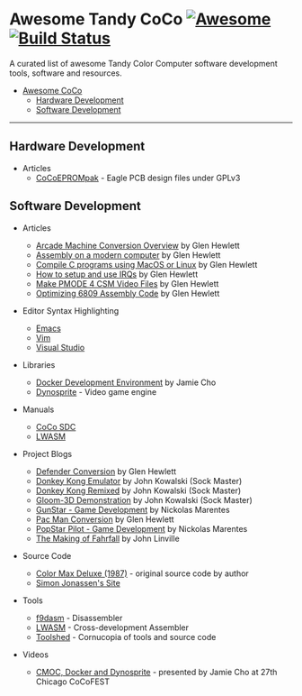 # Awesome Tandy CoCo [![Awesome](https://awesome.re/badge-flat.svg)](https://awesome.re) [![Build Status](https://travis-ci.org/dougmasten/awesome-coco.svg?branch=master)](https://travis-ci.org/dougmasten/awesome-coco)

A curated list of awesome Tandy Color Computer software development tools, software and resources.

- [Awesome CoCo](#awesome-coco)
    - [Hardware Development](#hardware-development)
    - [Software Development](#software-development)

- - -
## Hardware Development

* Articles
    * [CoCoEPROMpak](http://www.nf6x.net/2013/10/cocoeprompak/) - Eagle PCB design files under GPLv3

## Software Development

* Articles
    * [Arcade Machine Conversion Overview](https://nowhereman999.wordpress.com/2018/01/20/arcade-machine-conversion-to-the-coco-overview/) by Glen Hewlett
    * [Assembly on a modern computer](https://nowhereman999.wordpress.com/2017/06/19/coco-6809-assembly-on-a-modern-computer/) by Glen Hewlett
    * [Compile C programs using MacOS or Linux](https://nowhereman999.wordpress.com/2016/11/08/compiling-c-programs-for-the-old-radio-shack-trs-80-color-computer-running-under-rsdos-using-macos-or-linux/) by Glen Hewlett
    * [How to setup and use IRQs](https://nowhereman999.wordpress.com/2017/11/17/how-to-setup-and-use-irqs-on-the-trs-80-color-computer-part-1-what-is-an-irq-and-when-would-i-use-it/) by Glen Hewlett
    * [Make PMODE 4 CSM Video Files](https://nowhereman999.wordpress.com/2017/07/31/how-to-make-pmode-4-csm-video-files-for-the-coco-trs-80-color-computer/) by Glen Hewlett
    * [Optimizing 6809 Assembly Code](https://nowhereman999.wordpress.com/2017/09/14/optimizing-6809-assembly-code-part-1-quick-and-easy-changes-to-speedup-your-code/) by Glen Hewlett

* Editor Syntax Highlighting
    * [Emacs](https://gitlab.com/NF6X_Retrocomputing/lwasm-mode)
    * [Vim](https://github.com/74hc595/Ultim809/blob/master/code/as6809.vim)
    * [Visual Studio](https://marketplace.visualstudio.com/items?itemName=Tandy.6x09-assembly)

* Libraries
    * [Docker Development Environment](https://github.com/jamieleecho/coco-dev) by Jamie Cho
    * [Dynosprite](https://github.com/richard42/dynosprite) - Video game engine

* Manuals
    * [CoCo SDC](https://goo.gl/bZ9ebS)
    * [LWASM](http://lwtools.projects.l-w.ca/manual/manual.pdf)

* Project Blogs
    * [Defender Conversion](https://nowhereman999.wordpress.com/2017/12/31/defender-conversion-for-the-coco-3-part-1/) by Glen Hewlett
    * [Donkey Kong Emulator](http://users.axess.com/twilight/sock/dk/index.html) by John Kowalski (Sock Master)
    * [Donkey Kong Remixed](http://users.axess.com/twilight/sock/dkremix/index.html) by John Kowalski (Sock Master)
    * [Gloom-3D Demonstration](http://users.axess.com/twilight/sock/gloom/gloom.html) by John Kowalski (Sock Master)
    * [GunStar - Game Development](http://www.nickmarentes.com/Gunstar/index.html) by Nickolas Marentes
    * [Pac Man Conversion](https://nowhereman999.wordpress.com/2016/12/29/zilog-z80-to-motorola-6809-transcode-part-001/) by Glen Hewlett
    * [PopStar Pilot - Game Development](http://www.nickmarentes.com/PopstarPilot/index.html) by Nickolas Marentes
    * [The Making of Fahrfall](http://fahrfall.blogspot.com/) by John Linville

* Source Code
    * [Color Max Deluxe (1987)](https://github.com/milliluk/colormax) - original source code by author
    * [Simon Jonassen's Site](http://www.roust-it.dk/coco/)

* Tools
    * [f9dasm](https://github.com/Arakula/f9dasm) - Disassembler
    * [LWASM](http://lwtools.projects.l-w.ca/) - Cross-development Assembler
    * [Toolshed](https://github.com/boisy/toolshed) - Cornucopia of tools and source code

* Videos
    * [CMOC, Docker and Dynosprite](https://youtu.be/zn_iLt9j900) - presented by Jamie Cho at 27th Chicago CoCoFEST
